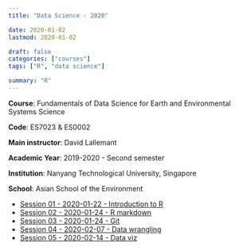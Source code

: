 ```yaml
---
title: "Data Science - 2020"

date: 2020-01-02
lastmod: 2020-01-02

draft: false
categories: ["courses"]
tags: ["R", "data science"]

summary: "R"
---
```


__Course__: Fundamentals of Data Science for Earth and Environmental Systems Science

__Code__: ES7023 & ES0002

__Main instructor__: David Lallemant

__Academic Year__: 2019-2020 - Second semester

__Institution__: Nanyang Technological University, Singapore

__School__: Asian School of the Environment


* [Session 01 - 2020-01-22 - Introduction to R](../2020-course-ntu-data-science/R-session-01-intro.html)
* [Session 02 - 2020-01-24 - R markdown](../2020-course-ntu-data-science/R-session-02-markdown.html)
* [Session 03 - 2020-01-24 - Git](../2020-course-ntu-data-science/R-session-03-Git.html)
* [Session 04 - 2020-02-07 - Data wrangling](../2020-course-ntu-data-science/R-session-04-data_wrangling.html)
* [Session 05 - 2020-02-14 - Data viz](../2020-course-ntu-data-science/R-session-05-data_visualization.html)
